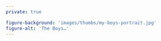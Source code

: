 ```yaml
---
private: true

figure-background: 'images/thumbs/my-boys-portrait.jpg'
figure-alt: 'The Boys…'
---
```

